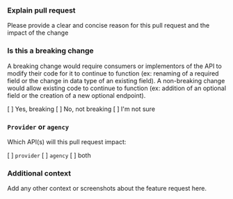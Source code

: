 ### Explain pull request

Please provide a clear and concise reason for this pull request and the impact of the change

### Is this a breaking change

A breaking change would require consumers or implementors of the API to modify their code for it to continue to function (ex: renaming of a required field or the change in data type of an existing field). A non-breaking change would allow existing code to continue to function (ex: addition of an optional field or the creation of a new optional endpoint). 

 [ ] Yes, breaking
 [ ] No, not breaking
 [ ] I'm not sure

### `Provider` or `agency`

Which API(s) will this pull request impact:

 [ ] `provider`
 [ ] `agency`
 [ ] both

### Additional context

Add any other context or screenshots about the feature request here.
